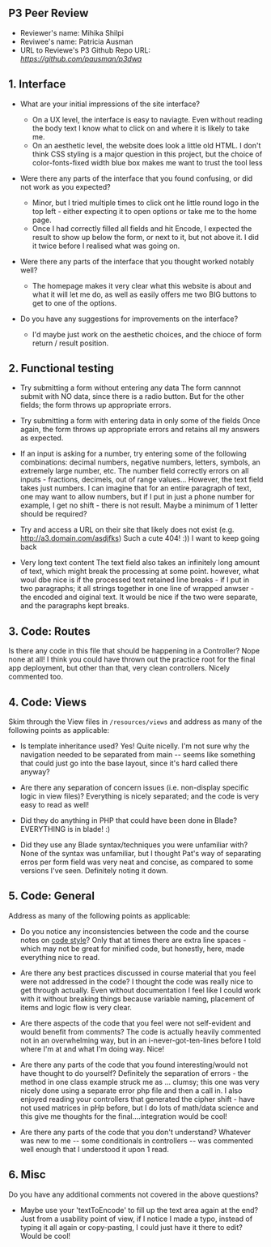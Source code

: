 ## P3 Peer Review

+ Reviewer's name: Mihika Shilpi
+ Reviwee's name: Patricia Ausman
+ URL to Reviewe's P3 Github Repo URL: *<https://github.com/pausman/p3dwa>*

## 1. Interface

+ What are your initial impressions of the site interface?
  + On a UX level, the interface is easy to naviagte. Even without reading the body text I know what to click on and where it is likely to take me. 
  + On an aesthetic level, the website does look a little old HTML. I don't think CSS styling is a major question in this project, but the choice of color-fonts-fixed width blue box makes me want to trust the tool less

+ Were there any parts of the interface that you found confusing, or did not work as you expected?
  + Minor, but I tried multiple times to click ont he little round logo in the top left - either expecting it to open options or take me to the home page. 
  + Once I had correctly filled all fields and hit Encode, I expected the result to show up below the form, or next to it, but not above it. I did it twice before I realised what was going on.

+ Were there any parts of the interface that you thought worked notably well?
  + The homepage makes it very clear what this website is about and what it will let me do, as well as easily offers me two BIG buttons to get to one of the options. 

+ Do you have any suggestions for improvements on the interface?
  + I'd maybe just work on the aesthetic choices, and the chioce of form return / result position. 


## 2. Functional testing

+ Try submitting a form without entering any data
The form cannnot submit with NO data, since there is a radio button. But for the other fields; the form throws up appropriate errors. 

+ Try submitting a form with entering data in only some of the fields
Once again, the form throws up appropriate errors and retains all my answers as expected. 

+ If an input is asking for a number, try entering some of the following combinations: decimal numbers, negative numbers, letters, symbols, an extremely large number, etc.
The number field correctly errors on all inputs - fractions, decimels, out of range values...
However, the text field takes just numbers. I can imagine that for an entire paragraph of text, one may want to allow numbers, but if I put in just a phone number for example, I get no shift - there is not result. Maybe a minimum of 1 letter should be required?

+ Try and access a URL on their site that likely does not exist (e.g. http://a3.domain.com/asdjfks)
Such a cute 404! :)) I want to keep going back 

+ Very long text content
The text field also takes an infinitely long amount of text, which might break the processing at some point. however, what woul dbe nice is if the processed text retained line breaks - if I put in two paragraphs; it all strings together in one line of wrapped anwser - the encoded and oiginal text. It would be nice if the two were separate, and the paragraphs kept breaks. 

## 3. Code: Routes
Is there any code in this file that should be happening in a Controller?
Nope none at all! I think you could have thrown out the practice root for the final app deployment, but other than that, very clean controllers. Nicely commented too. 

## 4. Code: Views
Skim through the View files in `/resources/views` and address as many of the following points as applicable:

+ Is template inheritance used?
Yes! Quite nicelly. 
I'm not sure why the navigation needed to be separated from main -- seems like something that could just go into the base layout, since it's hard called there anyway?

+ Are there any separation of concern issues (i.e. non-display specific logic in view files)?
Everything is nicely separated; and the code is very easy to read as well! 

+ Did they do anything in PHP that could have been done in Blade?
EVERYTHING is in blade! :)

+ Did they use any Blade syntax/techniques you were unfamiliar with?
None of the syntax was unfamiliar, but I thought Pat's way of separating erros per form field was very neat and concise, as compared to some versions I've seen. Definitely noting it down. 

## 5. Code: General
Address as many of the following points as applicable:

+ Do you notice any inconsistencies between the code and the course notes on [code style](https://github.com/susanBuck/dwa15-fall2018/blob/master/misc/code-style.md)?
Only that at times there are extra line spaces - which may not be great for minified code, but honestly, here, made everything nice to read. 

+ Are there any best practices discussed in course material that you feel were not addressed in the code?
I thought the code was really nice to get through actually. Even without documentation I feel like I could work with it without breaking things because variable naming, placement of items and logic flow is very clear. 

+ Are there aspects of the code that you feel were not self-evident and would benefit from comments?
The code is actually heavily commented not in an overwhelming way, but in an i-never-got-ten-lines before I told where I'm at and what I'm doing way. Nice!

+ Are there any parts of the code that you found interesting/would not have thought to do yourself?
Definitely the separation of errors - the method in one class example struck me as ... clumsy; this one was very nicely done using a separate error php file and then a call in. 
I also enjoyed reading your controllers that generated the cipher shift - have not used matrices in pHp before, but I do lots of math/data science and this give me thoughts for the final....integration would be cool!

+ Are there any parts of the code that you don't understand?
Whatever was new to me -- some conditionals in controllers -- was commented well enough that I understood it upon 1 read. 

## 6. Misc
Do you have any additional comments not covered in the above questions?
+ Maybe use your 'textToEncode' to fill up the text area again at the end? Just from a usability point of view, if I notice I made a typo, instead of typing it all again or copy-pasting, I could just have it there to edit? Would be cool! 

